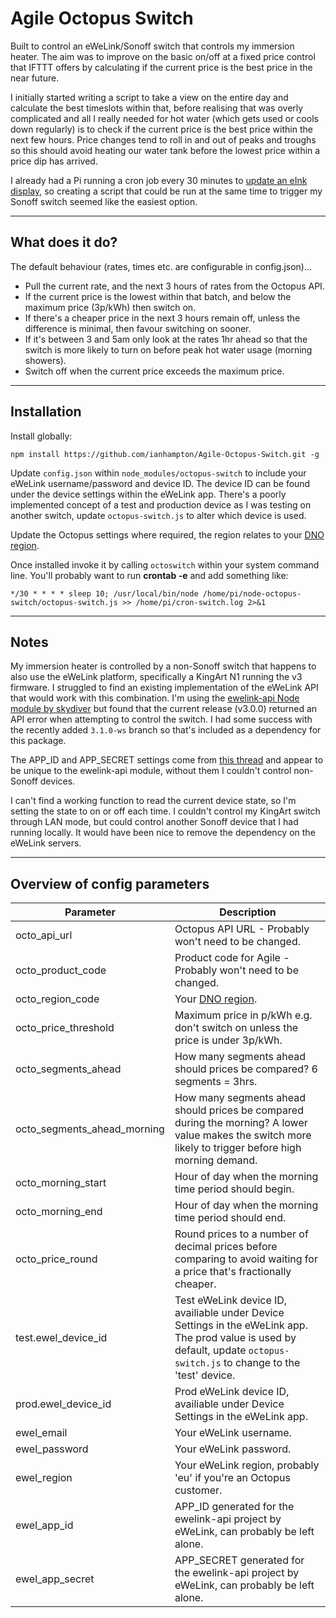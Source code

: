 # Agile Octopus Switch
Built to control an eWeLink/Sonoff switch that controls my immersion heater. The aim was to improve on the basic on/off at a fixed price control that IFTTT offers by calculating if the current price is the best price in the near future.

I initially started writing a script to take a view on the entire day and calculate the best timeslots within that, before realising that was overly complicated and all I really needed for hot water (which gets used or cools down regularly) is to check if the current price is the best price within the next few hours. Price changes tend to roll in and out of peaks and troughs so this should avoid heating our water tank before the lowest price within a price dip has arrived.

I already had a Pi running a cron job every 30 minutes to [update an eInk display](https://github.com/pufferfish-tech/octopus-agile-pi-prices), so creating a script that could be run at the same time to trigger my Sonoff switch seemed like the easiest option.

---
## What does it do?
The default behaviour (rates, times etc. are configurable in config.json)...

* Pull the current rate, and the next 3 hours of rates from the Octopus API.
* If the current price is the lowest within that batch, and below the maximum price (3p/kWh) then switch on.
* If there's a cheaper price in the next 3 hours remain off, unless the difference is minimal, then favour switching on sooner.
* If it's between 3 and 5am only look at the rates 1hr ahead so that the switch is more likely to turn on before peak hot water usage (morning showers).
* Switch off when the current price exceeds the maximum price.

---
## Installation
Install globally:

`npm install https://github.com/ianhampton/Agile-Octopus-Switch.git -g`

Update `config.json` within `node_modules/octopus-switch` to include your eWeLink username/password and device ID. The device ID can be found under the device settings within the eWeLink app. There's a poorly implemented concept of a test and production device as I was testing on another switch, update `octopus-switch.js` to alter which device is used.

Update the Octopus settings where required, the region relates to your [DNO region](https://en.wikipedia.org/wiki/Distribution_network_operator).

Once installed invoke it by calling `octoswitch` within your system command line. You'll probably want to run **crontab -e** and add something like:

`*/30 * * * * sleep 10; /usr/local/bin/node /home/pi/node-octopus-switch/octopus-switch.js >> /home/pi/cron-switch.log 2>&1`

---
## Notes

My immersion heater is controlled by a non-Sonoff switch that happens to also use the eWeLink platform, specifically a KingArt N1 running the v3 firmware. I struggled to find an existing implementation of the eWeLink API that would work with this combination. I'm using the [ewelink-api Node module by skydiver](https://github.com/skydiver/ewelink-api) but found that the current release (v3.0.0) returned an API error when attempting to control the switch. I had some success with the recently added `3.1.0-ws` branch so that's included as a dependency for this package.

The APP_ID and APP_SECRET settings come from [this thread](https://github.com/skydiver/ewelink-api/issues/88#issuecomment-640211085) and appear to be unique to the ewelink-api module, without them I couldn't control non-Sonoff devices.

I can't find a working function to read the current device state, so I'm setting the state to on or off each time. I couldn't control my KingArt switch through LAN mode, but could control another Sonoff device that I had running locally. It would have been nice to remove the dependency on the eWeLink servers.

---
## Overview of config parameters

| Parameter | Description |
| --- | --- |
| octo_api_url | Octopus API URL - Probably won't need to be changed. |
| octo_product_code | Product code for Agile - Probably won't need to be changed. |
| octo_region_code | Your [DNO region](https://en.wikipedia.org/wiki/Distribution_network_operator). |
| octo_price_threshold | Maximum price in p/kWh e.g. don't switch on unless the price is under 3p/kWh. |
| octo_segments_ahead | How many segments ahead should prices be compared? 6 segments = 3hrs. |
| octo_segments_ahead_morning | How many segments ahead should prices be compared during the morning? A lower value makes the switch more likely to trigger before high morning demand. |
| octo_morning_start | Hour of day when the morning time period should begin. |
| octo_morning_end | Hour of day when the morning time period should end. |
| octo_price_round | Round prices to a number of decimal prices before comparing to avoid waiting for a price that's fractionally cheaper. |
| test.ewel_device_id | Test eWeLink device ID, availiable under Device Settings in the eWeLink app. The prod value is used by default, update `octopus-switch.js` to change to the 'test' device.  |
| prod.ewel_device_id | Prod eWeLink device ID, availiable under Device Settings in the eWeLink app. |
| ewel_email | Your eWeLink username. |
| ewel_password | Your eWeLink password. |
| ewel_region | Your eWeLink region, probably 'eu' if you're an Octopus customer. |
| ewel_app_id | APP_ID generated for the ewelink-api project by eWeLink, can probably be left alone. |
| ewel_app_secret | APP_SECRET generated for the ewelink-api project by eWeLink, can probably be left alone. |





